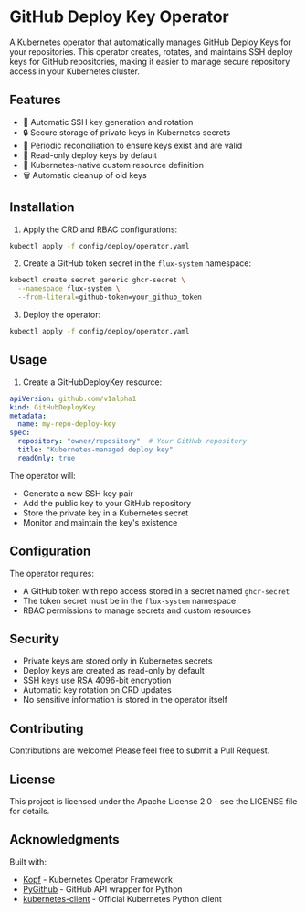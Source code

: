 # GitHub Deploy Key Operator

A Kubernetes operator that automatically manages GitHub Deploy Keys for your repositories. This operator creates, rotates, and maintains SSH deploy keys for GitHub repositories, making it easier to manage secure repository access in your Kubernetes cluster.

## Features

- 🔑 Automatic SSH key generation and rotation
- 🔒 Secure storage of private keys in Kubernetes secrets
- 🔄 Periodic reconciliation to ensure keys exist and are valid
- 📝 Read-only deploy keys by default
- 🎯 Kubernetes-native custom resource definition
- 🗑️ Automatic cleanup of old keys

## Installation

1. Apply the CRD and RBAC configurations:
```bash
kubectl apply -f config/deploy/operator.yaml
```

2. Create a GitHub token secret in the `flux-system` namespace:
```bash
kubectl create secret generic ghcr-secret \
  --namespace flux-system \
  --from-literal=github-token=your_github_token
```

3. Deploy the operator:
```bash
kubectl apply -f config/deploy/operator.yaml
```

## Usage

1. Create a GitHubDeployKey resource:

```yaml
apiVersion: github.com/v1alpha1
kind: GitHubDeployKey
metadata:
  name: my-repo-deploy-key
spec:
  repository: "owner/repository"  # Your GitHub repository
  title: "Kubernetes-managed deploy key"
  readOnly: true
```

The operator will:
- Generate a new SSH key pair
- Add the public key to your GitHub repository
- Store the private key in a Kubernetes secret
- Monitor and maintain the key's existence

## Configuration

The operator requires:
- A GitHub token with repo access stored in a secret named `ghcr-secret`
- The token secret must be in the `flux-system` namespace
- RBAC permissions to manage secrets and custom resources

## Security

- Private keys are stored only in Kubernetes secrets
- Deploy keys are created as read-only by default
- SSH keys use RSA 4096-bit encryption
- Automatic key rotation on CRD updates
- No sensitive information is stored in the operator itself

## Contributing

Contributions are welcome! Please feel free to submit a Pull Request.

## License

This project is licensed under the Apache License 2.0 - see the LICENSE file for details.

## Acknowledgments

Built with:
- [Kopf](https://github.com/nolar/kopf) - Kubernetes Operator Framework
- [PyGithub](https://github.com/PyGithub/PyGithub) - GitHub API wrapper for Python
- [kubernetes-client](https://github.com/kubernetes-client/python) - Official Kubernetes Python client
